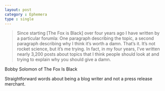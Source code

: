 ```yaml
---
layout: post
category : Ephemera
type : single
---
```

> Since starting [The Fox is Black] over four years ago I have written by a particular forumla: One paragraph describing the topic, a second paragraph describing why I think it’s worth a damn. That’s it. It’s not rocket science, but it’s me trying. In fact, in my four years, I’ve written nearly 3,200 posts about topics that I think people should look at and trying to explain why you should give a damn.

Bobby Solomon of The Fox Is Black

Straightforward words about being a blog writer and not a press release merchant.